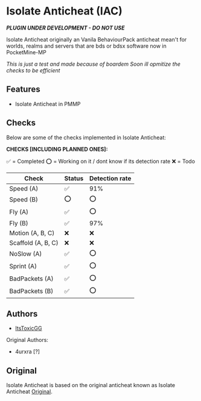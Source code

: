 # Isolate Anticheat (IAC)

***_PLUGIN UNDER DEVELOPMENT - DO NOT USE_***

Isolate Anticheat originally an Vanila BehaviourPack anticheat mean't for worlds, realms and servers that are bds or bdsx software
now in PocketMine-MP

*This is just a test and made because of boardem*
*Soon ill opmitize the checks to be efficient*

## Features

- Isolate Anticheat in PMMP

## Checks

Below are some of the checks implemented in Isolate Anticheat:

**CHECKS [INCLUDING PLANNED ONES]:**

✅ = Completed
⭕ = Working on it / dont know if its detection rate
❌ = Todo

| Check | Status | Detection rate |
| -------- | -------- | -------- |
| Speed (A) | ✅ | 91% |
| Speed (B) | ⭕ | ⭕ |
| Fly (A) | ✅ | ⭕ |
| Fly (B) | ✅ | 97% |
| Motion (A, B, C) | ❌ | ❌ | 
| Scaffold (A, B, C) | ❌ | ❌ | 
| NoSlow (A) | ✅ | ⭕ | 
| Sprint (A) | ✅ | ⭕ | 
| BadPackets (A) | ✅ | ⭕ | 
| BadPackets (B) | ✅ | ⭕ | 

## Authors

- [ItsToxicGG]([https://github.com/ItsToxicGG/])

Original Authors:

- 4urxra [?]

## Original

Isolate Anticheat is based on the original anticheat known as Isolate Anticheat [Original]([https://github.com/originaldeveloper](https://github.com/Dream23322/Isolate-Anticheat/tree/main)). 
